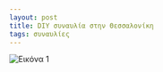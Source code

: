 ```yaml
---
layout: post
title: DIY συναυλία στην Θεσσαλονίκη
tags: συναυλίες
---
```


![Εικόνα 1](https://chief.github.io/public/images/lives/06-06-2009.jpg)

